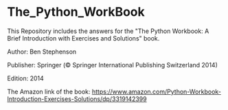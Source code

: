 # The_Python_WorkBook

This Repository includes the answers for the "The Python Workbook: A Brief Introduction with Exercises and Solutions" book.

Author: Ben Stephenson

Publisher: Springer (© Springer International Publishing Switzerland 2014)

Edition: 2014

The Amazon link of the book: https://www.amazon.com/Python-Workbook-Introduction-Exercises-Solutions/dp/3319142399
